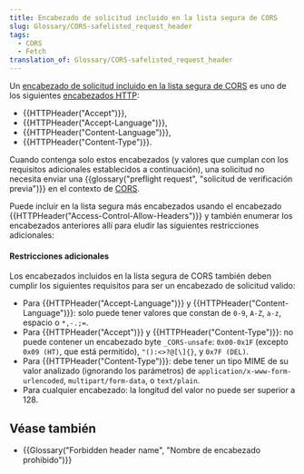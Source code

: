 ```yaml
---
title: Encabezado de solicitud incluido en la lista segura de CORS
slug: Glossary/CORS-safelisted_request_header
tags:
  - CORS
  - Fetch
translation_of: Glossary/CORS-safelisted_request_header
---
```


Un [encabezado de solicitud incluido en la lista segura de CORS](https://fetch.spec.whatwg.org/#cors-safelisted-request-header)
es uno de los siguientes [encabezados HTTP](/en-US/docs/Web/HTTP/Headers):

- {{HTTPHeader("Accept")}},
- {{HTTPHeader("Accept-Language")}},
- {{HTTPHeader("Content-Language")}},
- {{HTTPHeader("Content-Type")}}.

Cuando contenga solo estos encabezados (y valores que cumplan con los requisitos adicionales establecidos a continuación),
una solicitud no necesita enviar una {{glossary("preflight request", "solicitud de verificación previa")}} en el contexto de [CORS](/en-US/docs/Glossary/CORS).

Puede incluir en la lista segura más encabezados usando el encabezado {{HTTPHeader("Access-Control-Allow-Headers")}}
y también enumerar los encabezados anteriores allí para eludir las siguientes restricciones adicionales:

#### Restricciones adicionales

Los encabezados incluidos en la lista segura de CORS también deben cumplir los siguientes
requisitos para ser un encabezado de solicitud valido:

- Para {{HTTPHeader("Accept-Language")}} y {{HTTPHeader("Content-Language")}}:
  solo puede tener valores que constan de `0-9`, `A-Z`, `a-z`, espacio o `*,-.;=`.
- Para {{HTTPHeader("Accept")}} y {{HTTPHeader("Content-Type")}}:
  no puede contener un encabezado byte `_CORS-unsafe`: `0x00-0x1F` (excepto `0x09 (HT)`, que está permitido), `"():<>?@[\]{}`, y `0x7F (DEL)`.
- Para {{HTTPHeader("Content-Type")}}: debe tener un tipo MIME de su valor analizado (ignorando los parámetros) de `application/x-www-form-urlencoded`, `multipart/form-data`, o `text/plain`.
- Para cualquier encabezado: la longitud del valor no puede ser superior a 128.

## Véase también

- {{Glossary("Forbidden header name", "Nombre de encabezado prohibido")}}
